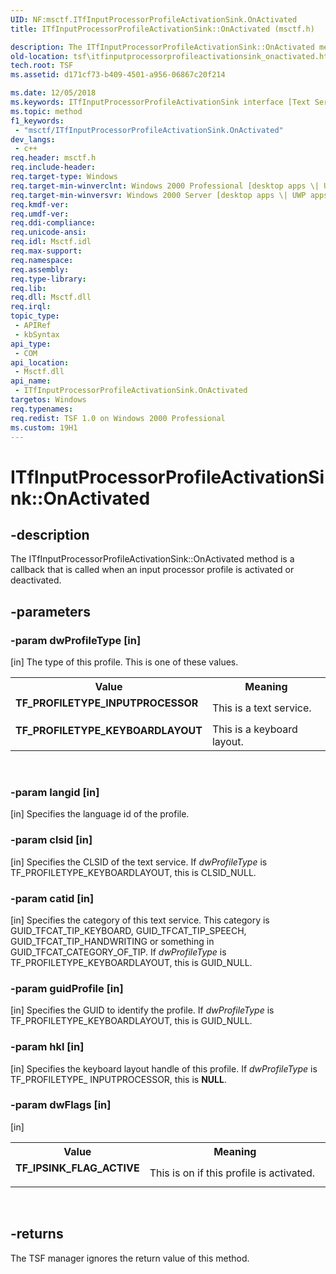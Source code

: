 ```yaml
---
UID: NF:msctf.ITfInputProcessorProfileActivationSink.OnActivated
title: ITfInputProcessorProfileActivationSink::OnActivated (msctf.h)

description: The ITfInputProcessorProfileActivationSink::OnActivated method is a callback that is called when an input processor profile is activated or deactivated.
old-location: tsf\itfinputprocessorprofileactivationsink_onactivated.htm
tech.root: TSF
ms.assetid: d171cf73-b409-4501-a956-06867c20f214

ms.date: 12/05/2018
ms.keywords: ITfInputProcessorProfileActivationSink interface [Text Services Framework],OnActivated method, ITfInputProcessorProfileActivationSink.OnActivated, ITfInputProcessorProfileActivationSink::OnActivated, OnActivated, OnActivated method [Text Services Framework], OnActivated method [Text Services Framework],ITfInputProcessorProfileActivationSink interface, TF_IPSINK_FLAG_ACTIVE, TF_PROFILETYPE_INPUTPROCESSOR, TF_PROFILETYPE_KEYBOARDLAYOUT, msctf/ITfInputProcessorProfileActivationSink::OnActivated, tsf.itfinputprocessorprofileactivationsink_onactivated
ms.topic: method
f1_keywords: 
 - "msctf/ITfInputProcessorProfileActivationSink.OnActivated"
dev_langs:
 - c++
req.header: msctf.h
req.include-header: 
req.target-type: Windows
req.target-min-winverclnt: Windows 2000 Professional [desktop apps \| UWP apps]
req.target-min-winversvr: Windows 2000 Server [desktop apps \| UWP apps]
req.kmdf-ver: 
req.umdf-ver: 
req.ddi-compliance: 
req.unicode-ansi: 
req.idl: Msctf.idl
req.max-support: 
req.namespace: 
req.assembly: 
req.type-library: 
req.lib: 
req.dll: Msctf.dll
req.irql: 
topic_type:
 - APIRef
 - kbSyntax
api_type:
 - COM
api_location:
 - Msctf.dll
api_name:
 - ITfInputProcessorProfileActivationSink.OnActivated
targetos: Windows
req.typenames: 
req.redist: TSF 1.0 on Windows 2000 Professional
ms.custom: 19H1
---
```


# ITfInputProcessorProfileActivationSink::OnActivated


## -description


The ITfInputProcessorProfileActivationSink::OnActivated method is a callback that is called when an input processor profile is activated or deactivated.


## -parameters




### -param dwProfileType [in]

[in] The type of this profile. This is one of these values.

<table>
<tr>
<th>Value</th>
<th>Meaning</th>
</tr>
<tr>
<td width="40%"><a id="TF_PROFILETYPE_INPUTPROCESSOR"></a><a id="tf_profiletype_inputprocessor"></a><dl>
<dt><b>TF_PROFILETYPE_INPUTPROCESSOR</b></dt>
</dl>
</td>
<td width="60%">
This is a text service.

</td>
</tr>
<tr>
<td width="40%"><a id="TF_PROFILETYPE_KEYBOARDLAYOUT"></a><a id="tf_profiletype_keyboardlayout"></a><dl>
<dt><b>TF_PROFILETYPE_KEYBOARDLAYOUT</b></dt>
</dl>
</td>
<td width="60%">
This is a keyboard layout.

</td>
</tr>
</table>
 


### -param langid [in]

[in] Specifies the language id of the profile.


### -param clsid [in]

[in] Specifies the CLSID of the text service. If <i>dwProfileType</i> is TF_PROFILETYPE_KEYBOARDLAYOUT, this is CLSID_NULL.


### -param catid [in]

[in] Specifies the category of this text service. This category is GUID_TFCAT_TIP_KEYBOARD, GUID_TFCAT_TIP_SPEECH, GUID_TFCAT_TIP_HANDWRITING or something in GUID_TFCAT_CATEGORY_OF_TIP. If <i>dwProfileType</i> is TF_PROFILETYPE_KEYBOARDLAYOUT, this is GUID_NULL.


### -param guidProfile [in]

[in] Specifies the GUID to identify the profile. If <i>dwProfileType</i> is TF_PROFILETYPE_KEYBOARDLAYOUT, this is GUID_NULL.


### -param hkl [in]

[in] Specifies the keyboard layout handle of this profile. If <i>dwProfileType</i> is TF_PROFILETYPE_ INPUTPROCESSOR, this is <b>NULL</b>.


### -param dwFlags [in]

[in]

<table>
<tr>
<th>Value</th>
<th>Meaning</th>
</tr>
<tr>
<td width="40%"><a id="TF_IPSINK_FLAG_ACTIVE"></a><a id="tf_ipsink_flag_active"></a><dl>
<dt><b>TF_IPSINK_FLAG_ACTIVE</b></dt>
</dl>
</td>
<td width="60%">
This is on if this profile is activated.

</td>
</tr>
</table>
 


## -returns



The TSF manager ignores the return value of this method.



